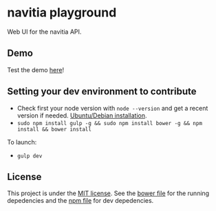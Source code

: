 # navitia playground

Web UI for the navitia API.

## Demo

Test the demo [here](http://canaltp.github.io/navitia-playground/)!

## Setting your dev environment to contribute

* Check first your node version with `node --version` and get a recent version if needed. [Ubuntu/Debian installation](https://nodejs.org/en/download/package-manager/#debian-and-ubuntu-based-linux-distributions).
* `sudo npm install gulp -g && sudo npm install bower -g && npm install && bower install`

To launch:
* `gulp dev`

## License

This project is under the [MIT license](LICENSE). See the [bower file](bower.json) for the running depedencies and the [npm file](package.json) for dev depedencies.

